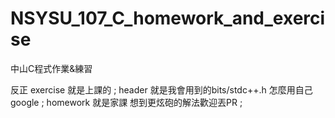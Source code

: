 # NSYSU_107_C_homework_and_exercise
中山C程式作業&amp;練習

反正 exercise 就是上課的 ;
header 就是我會用到的bits/stdc++.h 怎麼用自己google ;
homework 就是家課 想到更炫砲的解法歡迎丟PR ;
